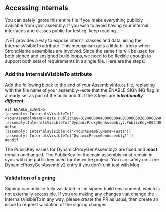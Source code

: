 ## Accessing Internals

You can safely ignore this entire file if you make everything publicly available from your assembly. If you wish to avoid having your internal interfaces and classes public for testing, keep reading…

.NET provides a way to expose internal classes and data, using the InternalsVisibleTo attribute. This mechanism gets a little bit tricky when StrongName assemblies are involved. Since the same file will be used for both signed and unsigned build loops, we need to be flexible enough to support both sets of requirements in a single file. Here are the steps:

### Add the InternalsVisibleTo attribute
Add the following block to the end of your AssemblyInfo.cs file, replacing <YourAssemblyName> with the file name of your assembly--note that the ENABLE_SIGNING flag is already set as part of the build and that the 3 keys are ***intentionally different***:
```
#if ENABLE_SIGNING
[assembly: InternalsVisibleTo("<YourAssemblyName>Tests,PublicKey=002400000480000094000000060200000024000052534131000400000100010007d1fa57c4aed9f0a32e84aa0faefd0de9e8fd6aec8f87fb03766c834c99921eb23be79ad9d5dcc1dd9ad236132102900b723cf980957fc4e177108fc607774f29e8320e92ea05ece4e821c0a5efe8f1645c4c0c93c1ab99285d622caa652c1dfad63d745d6f2de5f17e5eaf0fc4963d261c8a12436518206dc093344d5ad293")]
[assembly:InternalsVisibleTo("DynamicProxyGenAssembly2,PublicKey=0024000004800000940000000602000000240000525341310004000001000100c547cac37abd99c8db225ef2f6c8a3602f3b3606cc9891605d02baa56104f4cfc0734aa39b93bf7852f7d9266654753cc297e7d2edfe0bac1cdcf9f717241550e0a7b191195b7667bb4f64bcb8e2121380fd1d9d46ad2d92d2d15605093924cceaf74c4861eff62abf69b9291ed0a340e113be11e6a7d3113e92484cf7045cc7")]    
#else
[assembly: InternalsVisibleTo("<YourAssemblyName>Tests")]
[assembly: InternalsVisibleTo("DynamicProxyGenAssembly2")]
#endif
```
The PublicKey values for DynamicProxyGenAssembly2 are fixed and ***must*** remain unchanged. The PublicKey for the main assembly must remain in sync with the public key used for the entire project. You can safely omit the DynamicProxyGenAssembly2 entry if you don't unit test with Moq.

### Validation of signing
Signing can only be fully validated in the signed build environment, which is not externally accessible. If you are making any changes that change the InternalsVisibleTo in any way, please create the PR as usual, then create an issue to request validation of the signing changes.
